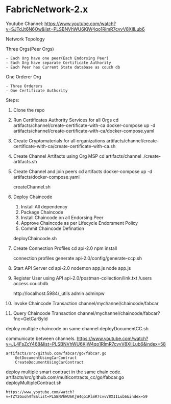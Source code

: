 # FabricNetwork-2.x

Youtube Channel: https://www.youtube.com/watch?v=SJTdJt6N6Ow&list=PLSBNVhWU6KjW4qo1RlmR7cvvV8XIILub6


Network Topology

Three Orgs(Peer Orgs)

    - Each Org have one peer(Each Endorsing Peer)
    - Each Org have separate Certificate Authority
    - Each Peer has Current State database as couch db


One Orderer Org

    - Three Orderers
    - One Certificate Authority



Steps:

1) Clone the repo


2) Run Certificates Authority Services for all Orgs
    cd artifacts/channel/create-certificate-with-ca
    docker-compose up -d
    artifacts/channel/create-certificate-with-ca/docker-compose.yaml


3) Create Cryptomaterials for all organizations
    artifacts/channel/create-certificate-with-ca/create-certificate-with-ca.sh

    
4) Create Channel Artifacts using Org MSP
    cd artifacts/channel
    ./create-artifacts.sh

5) Create Channel and join peers
    cd artifacts
    docker-compose up -d
    artifacts/docker-compose.yaml

    createChannel.sh

6) Deploy Chaincode
   1) Install All dependency
   2) Package Chaincode
   3) Install Chaincode on all Endorsing Peer
   4) Approve Chaincode as per Lifecycle Endorsment Policy
   5) Commit Chaincode Defination

    deployChaincode.sh


7) Create Connection Profiles
    cd api-2.0
    npm install

    connection profiles generate
    api-2.0/config/generate-ccp.sh

8) Start API Server
    cd api-2.0
    nodemon app.js
    node app.js

9) Register User using API
    api-2.0/postman-collection/link.txt
    /users
    access couchdb

    http://localhost:5984/_utils
    admin
    adminpw
    

10) Invoke Chaincode Transaction
    channel/mychannel/chaincode/fabcar

11) Query Chaincode Transaction
    channel/mychannel/chaincode/fabcar?fnc=GetCarById


deploy multiple chaincode on same channel
    deployDocumentCC.sh


communicate between channels.
    https://www.youtube.com/watch?v=JL4FsZcY468&list=PLSBNVhWU6KjW4qo1RlmR7cvvV8XIILub6&index=58

    artifacts/src/github.com/fabcar/go/fabcar.go
        GetDocumentUsingCarContract
        CreateDocumentUsingCarContract


deploy multiple smart contract in the same chain code.
    artifacts/src/github.com/multicontracts_cc/go/fabcar.go
    deployMultipleContract.sh

    https://www.youtube.com/watch?v=TZY2Gooh4f8&list=PLSBNVhWU6KjW4qo1RlmR7cvvV8XIILub6&index=59
